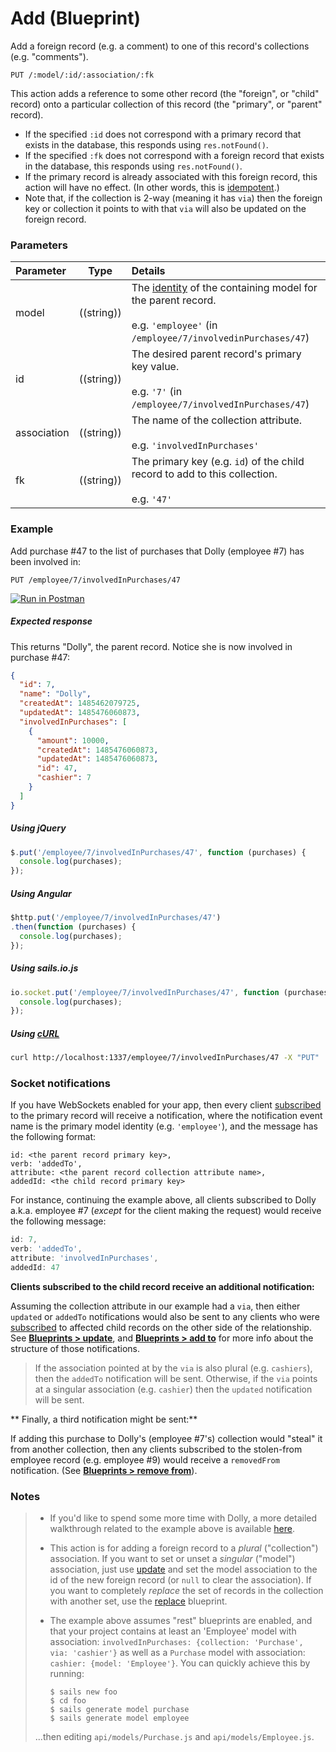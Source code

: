 # Add (Blueprint)

Add a foreign record (e.g. a comment) to one of this record's collections (e.g. "comments").

```usage
PUT /:model/:id/:association/:fk
```

This action adds a reference to some other record (the "foreign", or "child" record) onto a particular collection of this record (the "primary", or "parent" record).

+ If the specified `:id` does not correspond with a primary record that exists in the database, this responds using `res.notFound()`.
+ If the specified `:fk` does not correspond with a foreign record that exists in the database, this responds using `res.notFound()`.
+ If the primary record is already associated with this foreign record, this action will have no effect.  (In other words, this is [idempotent](http://www.restapitutorial.com/lessons/idempotency.html).)
+ Note that, if the collection is 2-way (meaning it has `via`) then the foreign key or collection it points to with that `via` will also be updated on the foreign record.


### Parameters

 Parameter                          | Type                                    | Details
:-----------------------------------| --------------------------------------- |:---------------------------------
 model          | ((string))   | The [identity](http://sailsjs.com/documentation/concepts/models-and-orm/model-settings#?identity) of the containing model for the parent record.<br/><br/>e.g. `'employee'` (in `/employee/7/involvedinPurchases/47`)
 id                | ((string))    | The desired parent record's primary key value.<br/><br/>e.g. `'7'` (in `/employee/7/involvedInPurchases/47`)
 association       | ((string))                             | The name of the collection attribute.<br/><br/>e.g. `'involvedInPurchases'`
 fk | ((string))    | The primary key (e.g. `id`) of the child record to add to this collection.<br/><br/>e.g. `'47'`


### Example

Add purchase #47 to the list of purchases that Dolly (employee #7) has been involved in:

```
PUT /employee/7/involvedInPurchases/47
```

[![Run in Postman](https://s3.amazonaws.com/postman-static/run-button.png)](https://www.getpostman.com/run-collection/96217d0d747e536e49a4)

##### Expected response

This returns "Dolly", the parent record.  Notice she is now involved in purchase #47:

```json
{
  "id": 7,
  "name": "Dolly",
  "createdAt": 1485462079725,
  "updatedAt": 1485476060873,
  "involvedInPurchases": [
    {
      "amount": 10000,
      "createdAt": 1485476060873,
      "updatedAt": 1485476060873,
      "id": 47,
      "cashier": 7
    }
  ]
}
```


##### Using jQuery

```javascript
$.put('/employee/7/involvedInPurchases/47', function (purchases) {
  console.log(purchases);
});
```

##### Using Angular

```javascript
$http.put('/employee/7/involvedInPurchases/47')
.then(function (purchases) {
  console.log(purchases);
});
```

##### Using sails.io.js

```javascript
io.socket.put('/employee/7/involvedInPurchases/47', function (purchases) {
  console.log(purchases);
});
```

##### Using [cURL](http://en.wikipedia.org/wiki/CURL)

```bash
curl http://localhost:1337/employee/7/involvedInPurchases/47 -X "PUT"
```


### Socket notifications

If you have WebSockets enabled for your app, then every client [subscribed](http://sailsjs.com/documentation/reference/web-sockets/resourceful-pub-sub) to the primary record will receive a notification, where the notification event name is the primary model identity (e.g. `'employee'`), and the message has the following format:

```usage
id: <the parent record primary key>,
verb: 'addedTo',
attribute: <the parent record collection attribute name>,
addedId: <the child record primary key>
```

For instance, continuing the example above, all clients subscribed to Dolly a.k.a. employee #7 (_except_ for the client making the request) would receive the following message:

```javascript
id: 7,
verb: 'addedTo',
attribute: 'involvedInPurchases',
addedId: 47
```

**Clients subscribed to the child record receive an additional notification:**

Assuming the collection attribute in our example had a `via`, then either `updated` or `addedTo` notifications would also be sent to any clients who were [subscribed](http://sailsjs.com/documentation/reference/web-sockets/resourceful-pub-sub) to affected child records on the other side of the relationship.  See [**Blueprints > update**](http://sailsjs.com/documentation/reference/blueprint-api/update), and [**Blueprints > add to**](http://sailsjs.com/documentation/reference/blueprint-api/add-to) for more info about the structure of those notifications.

> If the association pointed at by the `via` is also plural (e.g. `cashiers`), then the `addedTo` notification will be sent. Otherwise, if the `via` points at a singular association (e.g. `cashier`) then the `updated` notification will be sent.

** Finally, a third notification might be sent:**

If adding this purchase to Dolly's (employee #7's) collection would "steal" it from another collection, then any clients subscribed to the stolen-from employee record (e.g. employee #9) would receive a `removedFrom` notification. (See [**Blueprints > remove from**](http://sailsjs.com/documentation/reference/blueprint-api/remove-from)).


### Notes

> + If you'd like to spend some more time with Dolly, a more detailed walkthrough related to the example above is available [here](https://gist.github.com/mikermcneil/e5a20b03be5aa4e0459b).
> + This action is for adding a foreign record to a _plural_ ("collection") association.  If you want to set or unset a _singular_ ("model") association, just use [update](http://sailsjs.com/documentation/reference/blueprint-api/update) and set the model association to the id of the new foreign record (or `null` to clear the association).  If you want to completely _replace_ the set of records in the collection with another set, use the [replace](http://sailsjs.com/documentation/reference/blueprint-api/replace) blueprint.
> + The example above assumes "rest" blueprints are enabled, and that your project contains at least an 'Employee' model with association: `involvedInPurchases: {collection: 'Purchase', via: 'cashier'}` as well as a `Purchase` model with association: `cashier: {model: 'Employee'}`.  You can quickly achieve this by running:
>
>   ```shell
>   $ sails new foo
>   $ cd foo
>   $ sails generate model purchase
>   $ sails generate model employee
>   ```
>
> ...then editing `api/models/Purchase.js` and `api/models/Employee.js`.


<docmeta name="displayName" value="add to">
<docmeta name="pageType" value="endpoint">
